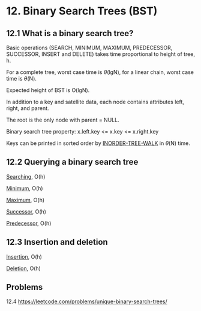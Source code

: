 # 12. Binary Search Trees (BST)

## 12.1 What is a binary search tree?

Basic operations (SEARCH, MINIMUM, MAXIMUM, PREDECESSOR, SUCCESSOR, INSERT and DELETE) takes time proportional to height of tree, h.

For a complete tree, worst case time is $\theta$(lgN), for a linear chain, worst case time is $\theta$(N).

Expected height of BST is O(lgN).

In addition to a key and satellite data, each node contains attributes left, right, and parent.

The root is the only node with parent = NULL.

Binary search tree property: x.left.key <= x.key <= x.right.key

Keys can be printed in sorted order by [INORDER-TREE-WALK](./ch12.py#L6) in $\theta$(N) time.


## 12.2 Querying a binary search tree

[Searching](./data_structures.py#L54), O(h)

[Minimum](./data_structures.py#L75), O(h)

[Maximum](./data_structures.py#L89), O(h)

[Successor](./data_structures.py#L103), O(h)

[Predecessor](./data_structures.py#L123), O(h)

## 12.3 Insertion and deletion

[Insertion](./data_structures.py#L30), O(h)

[Deletion](./data_structures.py#L143), O(h)

## Problems

12.4 https://leetcode.com/problems/unique-binary-search-trees/

